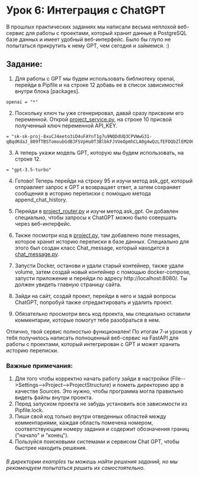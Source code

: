 # Урок 6: Интеграция с ChatGPT

В прошлых практических заданиях мы написали весьма неплохой веб-сервис для работы с проектами, который хранит
данные в PostgreSQL базе данных и имеет удобный веб-интерфейс. Было бы глупо не попытаться прикрутить к нему GPT, 
чем сегодня и займемся. :)

## Задание:

1. Для работы с GPT мы будем использовать библиотеку openai, перейди в Pipfile и на строке 12 добавь ее в список 
зависимостей внутри блока [packages]. 
```
openai = "*"
```

2. Поскольку ключ ты уже сгенерировал, давай сразу присвоим его переменной.
Открой [project_service.py](app/services/project_service.py), на строке 10 присвой полученный ключ переменной API_KEY.
```
= "sk-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"
```

3. А теперь укажи модель GPT, которую мы будем использовать, на строке 12.
```
= "gpt-3.5-turbo"
```

4. Готово! Теперь перейди на строку 95 и изучи метод ask_gpt, который отправляет запрос к GPT и возвращает ответ, а затем 
сохраняет сообщения в историю переписки с помощью метода append_chat_history.

5. Перейди в [project_router.py](app/routers/project_router.py) и изучи метод ask_gpt. 
Он добавлен специально, чтобы запросы к ChatGPT можно было совершать через веб-интерфейс. 

6. Также посмотри код в [project.py](app/models/project.py), там добавлено поле messages, которое хранит историю переписки в базе данных.
Специально для этого был создан класс Chat_message, который находится в [chat_message.py](app/models/chat_message.py).

7. Запусти Docker, останови и удали старый контейнер, также удали volume, затем создай новый контейнер с помощью docker-compose,
запусти приложение и перейди по адресу http://localhost:8080/. Ты должен увидеть главную страницу сайта.

8. Зайди на сайт, создай проект, перейди в него и задай вопросы ChatGPT, попробуй также отредактировать и удалить проект. 

9. Обязательно просмотри весь код проекта, мы специально оставили комментарии, которые помогут тебе разобраться в нем. 

Отлично, твой сервис полностью функционален! По итогам 7-и уроков у тебя получилось написать 
полноценный веб-сервис на FastAPI для работы с проектами, который интегрирован с GPT и может хранить историю переписки.

### Важные примечания:

1. Для того чтобы корректно начать работу зайди в настройки 
(File-->Settings-->Project-->ProjectStructure) и пометь директорию app в качестве Sources. 
Это нужно, чтобы программа могла правильно видеть файлы внутри проекта.
2. Перед запуском проекта не забудь установить все зависимости из Pipfile.lock.
3. Пиши свой код только внутри отведенных областей между комментариями, 
каждая область помечена номером, соответствующим номеру задания и содержит обозначения границ ("начало" и "конец").
4. Пользуйся поисковыми системами и сервисом Chat GPT, чтобы быстрее находить решения.


###### В директории examples ты можешь найти решения заданий, но мы рекомендуем попытаться решить их самостоятельно.